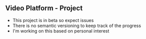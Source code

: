 ## Video Platform - Project

- This project is in beta so expect issues 
- There is no semantic versioning to keep track of the progress
- I'm working on this based on personal interest
